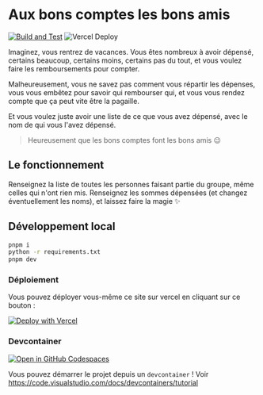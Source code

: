 # Aux bons comptes les bons amis

[![Build and Test](https://github.com/Seboran/bons-comptes-bons-amis/actions/workflows/on_push_build-test.yaml/badge.svg?branch=main)](https://github.com/Seboran/bons-comptes-bons-amis/actions/workflows/on_push_build-test.yaml)
![Vercel Deploy](https://deploy-badge.vercel.app/vercel/bons-comptes-bons-amis)


Imaginez, vous rentrez de vacances. Vous êtes nombreux à avoir dépensé, certains beaucoup, certains moins, certains pas du tout, et vous voulez faire les remboursements pour compter.

Malheureusement, vous ne savez pas comment vous répartir les dépenses, vous vous embêtez pour savoir qui rembourser qui, et vous vous rendez compte que ça peut vite être la pagaille.

Et vous voulez juste avoir une liste de ce que vous avez dépensé, avec le nom de qui vous l'avez dépensé.

> Heureusement que les bons comptes font les bons amis 😉

## Le fonctionnement

Renseignez la liste de toutes les personnes faisant partie du groupe, même celles qui n'ont rien mis. Renseignez les sommes dépensées (et changez éventuellement les noms), et laissez faire la magie ✨

## Développement local

```sh
pnpm i
python -r requirements.txt
pnpm dev
```

### Déploiement

Vous pouvez déployer vous-même ce site sur vercel en cliquant sur ce bouton :

[![Deploy with Vercel](https://vercel.com/button)](https://vercel.com/new/clone?repository-url=https%3A%2F%2Fgithub.com%2FSeboran%2Fbons-comptes-bons-amis)

### Devcontainer

[![Open in GitHub Codespaces](https://github.com/codespaces/badge.svg)](https://codespaces.new/Seboran/bons-comptes-bons-amis)

Vous pouvez démarrer le projet depuis un `devcontainer` ! Voir <https://code.visualstudio.com/docs/devcontainers/tutorial>

